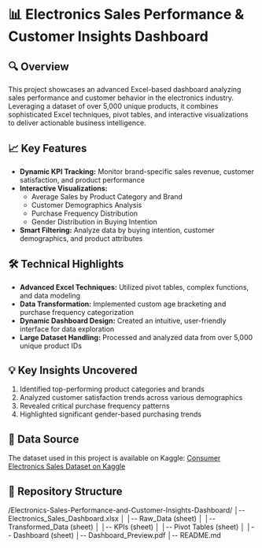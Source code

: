# 📊 Electronics Sales Performance & Customer Insights Dashboard

## 🔍 Overview
This project showcases an advanced Excel-based dashboard analyzing sales performance and customer
 behavior in the electronics industry. Leveraging a dataset of over 5,000 unique products, it combines 
 sophisticated Excel techniques, pivot tables, and interactive visualizations to deliver actionable business intelligence.


## 📈 Key Features
- **Dynamic KPI Tracking:** Monitor brand-specific sales revenue, customer satisfaction, and product performance
- **Interactive Visualizations:** 
  - Average Sales by Product Category and Brand
  - Customer Demographics Analysis
  - Purchase Frequency Distribution
  - Gender Distribution in Buying Intention
- **Smart Filtering:** Analyze data by buying intention, customer demographics, and product attributes

## 🛠️ Technical Highlights
- **Advanced Excel Techniques:** Utilized pivot tables, complex functions, and data modeling
- **Data Transformation:** Implemented custom age bracketing and purchase frequency categorization
- **Dynamic Dashboard Design:** Created an intuitive, user-friendly interface for data exploration
- **Large Dataset Handling:** Processed and analyzed data from over 5,000 unique product IDs

## 💡 Key Insights Uncovered
1. Identified top-performing product categories and brands
2. Analyzed customer satisfaction trends across various demographics
3. Revealed critical purchase frequency patterns
4. Highlighted significant gender-based purchasing trends


## 🔗 Data Source
The dataset used in this project is available on Kaggle:
[Consumer Electronics Sales Dataset on Kaggle](https://www.kaggle.com/datasets/rabieelkharoua/consumer-electronics-sales-dataset/data)

## 📁 Repository Structure

/Electronics-Sales-Performance-and-Customer-Insights-Dashboard/
│-- Electronics_Sales_Dashboard.xlsx
│   │-- Raw_Data (sheet)
│   │-- Transformed_Data (sheet)
│   │-- KPIs (sheet)
│   │-- Pivot Tables (sheet)
│   │-- Dashboard (sheet)
│-- Dashboard_Preview.pdf
│-- README.md

